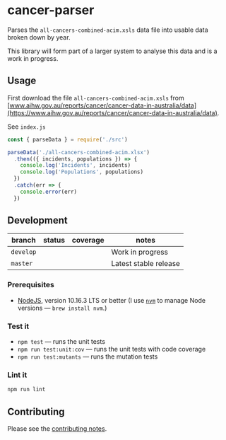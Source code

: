 # cancer-parser

Parses the `all-cancers-combined-acim.xsls` data file into usable data broken down by year.

This library will form part of a larger system to analyse this data and is a work in progress.

## Usage

First download the file `all-cancers-combined-acim.xsls` from [www.aihw.gov.au/reports/cancer/cancer-data-in-australia/data](https://www.aihw.gov.au/reports/cancer/cancer-data-in-australia/data).

See `index.js`

```js
const { parseData } = require('./src')

parseData('./all-cancers-combined-acim.xlsx')
  .then(({ incidents, populations }) => {
    console.log('Incidents', incidents)
    console.log('Populations', populations)
  })
  .catch(err => {
    console.error(err)
  })
```

## Development

<!-- prettier-ignore -->
| branch | status | coverage | notes |
| ------ | ------ | -------- | ----- |
| `develop` |  |  | Work in progress |
| `master` |  |  | Latest stable release |

### Prerequisites

- [NodeJS](htps://nodejs.org), version 10.16.3 LTS or better (I use [`nvm`](https://github.com/creationix/nvm) to manage Node versions — `brew install nvm`.)

### Test it

- `npm test` — runs the unit tests
- `npm run test:unit:cov` — runs the unit tests with code coverage
- `npm run test:mutants` — runs the mutation tests

### Lint it

```sh
npm run lint
```

## Contributing

Please see the [contributing notes](CONTRIBUTING.md).

